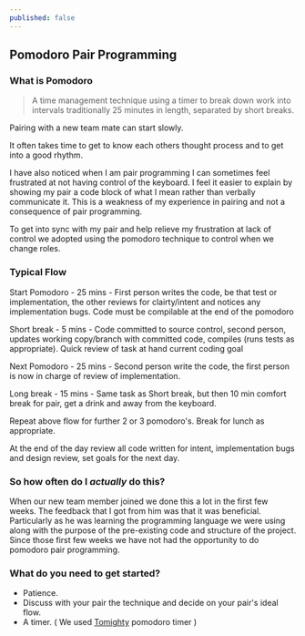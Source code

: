 ```yaml
---
published: false
---
```



## Pomodoro Pair Programming
### What is Pomodoro
> A time management technique using a timer to break down work into intervals traditionally 25 minutes in length, separated by short breaks.


Pairing with a new team mate can start slowly.

It often takes time to get to know each others thought process and to get into a good rhythm.

I have also noticed when I am pair programming I can sometimes feel frustrated at not having control of the keyboard.  I feel it easier to explain by showing my pair a code block of what I mean rather than verbally communicate it.  This is a weakness of my experience in pairing and not a consequence of pair programming.

To get into sync with my pair and help relieve my frustration at lack of control we adopted using the pomodoro technique to control when we change roles.

### Typical Flow
Start Pomodoro - 25 mins - First person writes the code, be that test or implementation, the other reviews for clairty/intent and notices any implementation bugs. Code must be compilable at the end of the pomodoro

Short break - 5 mins - Code committed to source control, second person, updates working copy/branch with committed code, compiles (runs tests as appropriate). Quick review of task at hand current coding goal

Next Pomodoro - 25 mins - Second person write the code, the first person is now in charge of review of implementation.

Long break - 15 mins - Same task as Short break, but then 10 min comfort break for pair, get a drink and away from the keyboard.

Repeat above flow for further 2 or 3 pomodoro's. Break for lunch as appropriate.

At the end of the day review all code written for intent, implementation bugs and design review, set goals for the next day.

### So how often do I _actually_ do this?
When our new team member joined we done this a lot in the first few weeks. 
The feedback that I got from him was that it was beneficial. Particularly as he was learning the programming language we were using along with the purpose of the pre-existing code and structure of the project.
Since those first few weeks we have not had the opportunity to do pomodoro pair programming. 

### What do you need to get started?
* Patience. 
* Discuss with your pair the technique and decide on your pair's ideal flow.
* A timer.  ( We used [Tomighty](http://www.tomighty.org) pomodoro timer ) 


